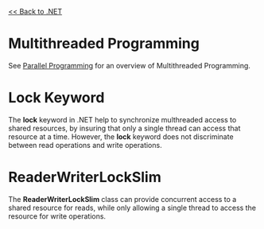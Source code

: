 [<< Back to .NET](index.md)

# Multithreaded Programming
See [Parallel Programming](/docs/The-Basics/Parallel-Programming.md) for an overview of Multithreaded Programming.

# Lock Keyword
The **lock** keyword in .NET help to synchronize multhreaded access to shared resources, by insuring that only a single thread can access that resource at a time.  However, the **lock** keyword does not discriminate between read operations and write operations.  

# ReaderWriterLockSlim
The **ReaderWriterLockSlim** class can provide concurrent access to a shared resource for reads, while only allowing a single thread to access the resource for write operations.
